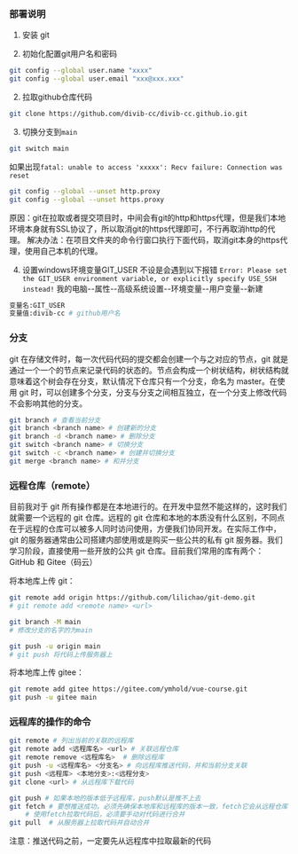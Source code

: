 ### 部署说明

1. 安装 git

2. 初始化配置git用户名和密码

```bash
git config --global user.name "xxxx"
git config --global user.email "xxx@xxx.xxx"
```

2. 拉取github仓库代码

```bash
git clone https://github.com/divib-cc/divib-cc.github.io.git
```

3. 切换分支到`main`

```bash
git switch main
```

如果出现`fatal: unable to access 'xxxxx': Recv failure: Connection was reset`
```bash
git config --global --unset http.proxy
git config --global --unset https.proxy
```

原因：git在拉取或者提交项目时，中间会有git的http和https代理，但是我们本地环境本身就有SSL协议了，所以取消git的https代理即可，不行再取消http的代理。
解决办法：在项目文件夹的命令行窗口执行下面代码，取消git本身的https代理，使用自己本机的代理。

4. 设置windows环境变量GIT_USER
不设是会遇到以下报错
`Error: Please set the GIT_USER environment variable, or explicitly specify USE_SSH instead!`
我的电脑--属性--高级系统设置--环境变量--用户变量--新建
```bash
变量名:GIT_USER
变量值:divib-cc # github用户名
```

### 分支

git 在存储文件时，每一次代码代码的提交都会创建一个与之对应的节点，git 就是通过一个一个的节点来记录代码的状态的。节点会构成一个树状结构，树状结构就意味着这个树会存在分支，默认情况下仓库只有一个分支，命名为 master。在使用 git 时，可以创建多个分支，分支与分支之间相互独立，在一个分支上修改代码不会影响其他的分支。

```bash
git branch # 查看当前分支
git branch <branch name> # 创建新的分支
git branch -d <branch name> # 删除分支
git switch <branch name> # 切换分支
git switch -c <branch name> # 创建并切换分支
git merge <branch name> # 和并分支
```
### 远程仓库（remote）

目前我对于 git 所有操作都是在本地进行的。在开发中显然不能这样的，这时我们就需要一个远程的 git 仓库。远程的 git 仓库和本地的本质没有什么区别，不同点在于远程的仓库可以被多人同时访问使用，方便我们协同开发。在实际工作中，git 的服务器通常由公司搭建内部使用或是购买一些公共的私有 git 服务器。我们学习阶段，直接使用一些开放的公共 git 仓库。目前我们常用的库有两个：GitHub 和 Gitee（码云）

将本地库上传 git：

```bash
git remote add origin https://github.com/lilichao/git-demo.git
# git remote add <remote name> <url>

git branch -M main
# 修改分支的名字的为main

git push -u origin main
# git push 将代码上传服务器上
```

将本地库上传 gitee：

```bash
git remote add gitee https://gitee.com/ymhold/vue-course.git
git push -u gitee main
```

### 远程库的操作的命令

```bash
git remote # 列出当前的关联的远程库
git remote add <远程库名> <url> # 关联远程仓库
git remote remove <远程库名>  # 删除远程库
git push -u <远程库名> <分支名> # 向远程库推送代码，并和当前分支关联
git push <远程库> <本地分支>:<远程分支>
git clone <url> # 从远程库下载代码

git push # 如果本地的版本低于远程库，push默认是推不上去
git fetch # 要想推送成功，必须先确保本地库和远程库的版本一致，fetch它会从远程仓库下载所有代码，但是它不会将代码和当前分支自动合并
    # 使用fetch拉取代码后，必须要手动对代码进行合并
git pull  # 从服务器上拉取代码并自动合并

```

注意：推送代码之前，一定要先从远程库中拉取最新的代码
